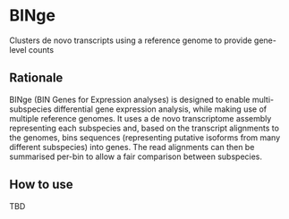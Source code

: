 # BINge
Clusters de novo transcripts using a reference genome to provide gene-level counts

## Rationale
BINge (BIN Genes for Expression analyses) is designed to enable multi-subspecies differential gene expression analysis,
while making use of multiple reference genomes. It uses a de novo transcriptome assembly representing each subspecies and,
based on the transcript alignments to the genomes, bins sequences (representing putative isoforms from many different subspecies)
into genes. The read alignments can then be summarised per-bin to allow a fair comparison between subspecies.

## How to use
TBD
